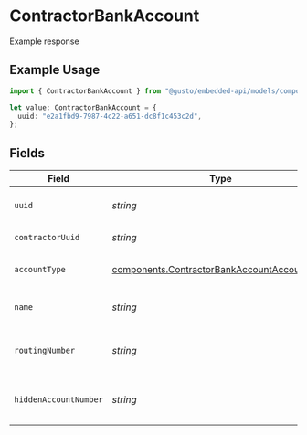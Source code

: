 # ContractorBankAccount

Example response

## Example Usage

```typescript
import { ContractorBankAccount } from "@gusto/embedded-api/models/components";

let value: ContractorBankAccount = {
  uuid: "e2a1fbd9-7987-4c22-a651-dc8f1c453c2d",
};
```

## Fields

| Field                                                                                                      | Type                                                                                                       | Required                                                                                                   | Description                                                                                                |
| ---------------------------------------------------------------------------------------------------------- | ---------------------------------------------------------------------------------------------------------- | ---------------------------------------------------------------------------------------------------------- | ---------------------------------------------------------------------------------------------------------- |
| `uuid`                                                                                                     | *string*                                                                                                   | :heavy_check_mark:                                                                                         | UUID of the bank account                                                                                   |
| `contractorUuid`                                                                                           | *string*                                                                                                   | :heavy_minus_sign:                                                                                         | UUID of the employee                                                                                       |
| `accountType`                                                                                              | [components.ContractorBankAccountAccountType](../../models/components/contractorbankaccountaccounttype.md) | :heavy_minus_sign:                                                                                         | Bank account type                                                                                          |
| `name`                                                                                                     | *string*                                                                                                   | :heavy_minus_sign:                                                                                         | Name for the bank account                                                                                  |
| `routingNumber`                                                                                            | *string*                                                                                                   | :heavy_minus_sign:                                                                                         | The bank account's routing number                                                                          |
| `hiddenAccountNumber`                                                                                      | *string*                                                                                                   | :heavy_minus_sign:                                                                                         | Masked bank account number                                                                                 |